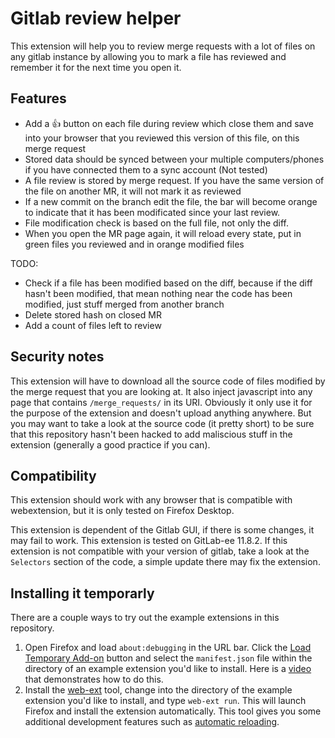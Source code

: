 # Gitlab review helper

This extension will help you to review merge requests with a lot of files on any gitlab instance by allowing you to mark a file has reviewed and remember it for the next time you open it.

## Features

* Add a :+1: button on each file during review which close them and save into your browser that you reviewed this version of this file, on this merge request
* Stored data should be synced between your multiple computers/phones if you have connected them to a sync account (Not tested)
* A file review is stored by merge request. If you have the same version of the file on another MR, it will not mark it as reviewed
* If a new commit on the branch edit the file, the bar will become orange to indicate that it has been modificated since your last review.
* File modification check is based on the full file, not only the diff.
* When you open the MR page again, it will reload every state, put in green files you reviewed and in orange modified files

TODO:

* Check if a file has been modified based on the diff, because if the diff hasn't been modified, that mean nothing near the code has been modified, just stuff merged from another branch
* Delete stored hash on closed MR
* Add a count of files left to review

## Security notes

This extension will have to download all the source code of files modified by the merge request that you are looking at. It also inject javascript into any page that contains `/merge_requests/` in its URI. Obviously it only use it for the purpose of the extension and doesn't upload anything anywhere. But you may want to take a look at the source code (it pretty short) to be sure that this repository hasn't been hacked to add maliscious stuff in the extension (generally a good practice if you can). 

## Compatibility
This extension should work with any browser that is compatible with webextension, but it is only tested on Firefox Desktop.

This extension is dependent of the Gitlab GUI, if there is some changes, it may fail to work. This extension is tested on GitLab-ee 11.8.2. If this extension is not compatible with your version of gitlab, take a look at the `Selectors` section of the code, a simple update there may fix the extension.

## Installing it temporarly

There are a couple ways to try out the example extensions in this repository.

1. Open Firefox and load `about:debugging` in the URL bar. Click the
   [Load Temporary Add-on](https://developer.mozilla.org/en-US/Add-ons/WebExtensions/Temporary_Installation_in_Firefox)
   button and select the `manifest.json` file within the
   directory of an example extension you'd like to install.
   Here is a [video](https://www.youtube.com/watch?v=cer9EUKegG4)
   that demonstrates how to do this.
2. Install the
   [web-ext](https://developer.mozilla.org/en-US/Add-ons/WebExtensions/Getting_started_with_web-ext)
   tool, change into the directory of the example extension
   you'd like to install, and type `web-ext run`. This will launch Firefox and
   install the extension automatically. This tool gives you some
   additional development features such as
   [automatic reloading](https://developer.mozilla.org/en-US/Add-ons/WebExtensions/Getting_started_with_web-ext#Automatic_extension_reloading).
